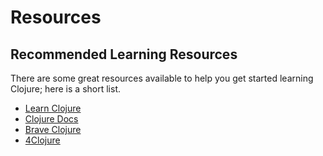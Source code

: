 # Resources

## Recommended Learning Resources
There are some great resources available to help you get started
learning Clojure; here is a short list.
- [Learn Clojure](http://learn-clojure.com/)
- [Clojure Docs](https://clojuredocs.org/)
- [Brave Clojure](http://www.braveclojure.com/)
- [4Clojure](http://www.4clojure.com/)
